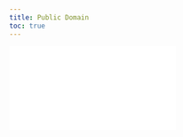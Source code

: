 ```yaml
---
title: Public Domain
toc: true
---
```


![Link to included file content](../../../../copyright/public-domain.md)
